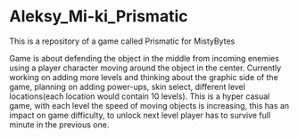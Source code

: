 # Aleksy_Mi-ki_Prismatic
This is a repository of a game called Prismatic for MistyBytes

Game is about defending the object in the middle from incoming enemies using a player character moving around the object in the center. Currently working on adding more 
levels and thinking about the graphic side of the game, planning on adding power-ups, skin select, different level locations(each location would contain 10 levels).
This is a hyper casual game, with each level the speed of moving objects is increasing, this has an impact on game difficulty, to unlock next level
player has to survive full minute in the previous one.
